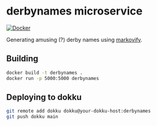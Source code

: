 # derbynames microservice

[![Docker](https://github.com/bdunnette/derbynames-microservice-markovify/actions/workflows/docker-publish.yml/badge.svg)](https://github.com/bdunnette/derbynames-microservice-markovify/actions/workflows/docker-publish.yml)

Generating amusing (?) derby names using [markovify](https://github.com/jsvine/markovify).

## Building

```bash
docker build -t derbynames .
docker run -p 5000:5000 derbynames
```

## Deploying to dokku

```bash
git remote add dokku dokku@your-dokku-host:derbynames
git push dokku main
```

